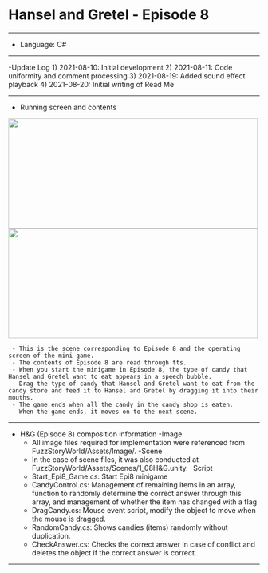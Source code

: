 # Hansel and Gretel - Episode 8
***
  - Language: C#
***
  -Update Log
    1) 2021-08-10: Initial development
    2) 2021-08-11: Code uniformity and comment processing
    3) 2021-08-19: Added sound effect playback
    4) 2021-08-20: Initial writing of Read Me
***
  - Running screen and contents
<img src="https://user-images.githubusercontent.com/73592778/130159994-459ab3eb-840c-462c-a3a6-9d70038785e9.png" width="500" height="220">
<img src="https://user-images.githubusercontent.com/73592778/130160011-9c09c19f-96df-4cfd-ae51-1ba80ead210e.png" width="500" height="220">

     - This is the scene corresponding to Episode 8 and the operating screen of the mini game.
     - The contents of Episode 8 are read through tts.
     - When you start the minigame in Episode 8, the type of candy that Hansel and Gretel want to eat appears in a speech bubble.
     - Drag the type of candy that Hansel and Gretel want to eat from the candy store and feed it to Hansel and Gretel by dragging it into their mouths.
     - The game ends when all the candy in the candy shop is eaten.
     - When the game ends, it moves on to the next scene.
***
- H&G (Episode 8) composition information
   -Image
     - All image files required for implementation were referenced from FuzzStoryWorld/Assets/Image/.
   -Scene
     - In the case of scene files, it was also conducted at FuzzStoryWorld/Assets/Scenes/1_08H&G.unity.
   -Script
     - Start_Epi8_Game.cs: Start Epi8 minigame
     - CandyControl.cs: Management of remaining items in an array, function to randomly determine the correct answer through this array, and management of whether the item has changed with a flag
     - DragCandy.cs: Mouse event script, modify the object to move when the mouse is dragged.
     - RandomCandy.cs: Shows candies (items) randomly without duplication.
     - CheckAnswer.cs: Checks the correct answer in case of conflict and deletes the object if the correct answer is correct.

***
